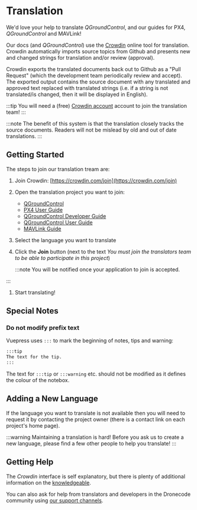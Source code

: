 # Translation

We'd love your help to translate _QGroundControl_, and our guides for PX4, _QGroundControl_ and MAVLink!

Our docs (and _QGroundControl_) use the [Crowdin](https://crowdin.com) online tool for translation. Crowdin automatically imports source topics from Github and presents new and changed strings for translation and/or review (approval).

Crowdin exports the translated documents back out to Github as a "Pull Request" (which the development team periodically review and accept). The exported output contains the source document with any translated and approved text replaced with translated strings (i.e. if a string is not translated/is changed, then it will be displayed in English).

:::tip
You will need a (free) [Crowdin account](https://crowdin.com/join) account to join the translation team!
:::

:::note
The benefit of this system is that the translation closely tracks the source documents.
Readers will not be mislead by old and out of date translations.
:::

## Getting Started

The steps to join our translation tream are:

1. Join Crowdin: [https://crowdin.com/join](https://crowdin.com/join)
1. Open the translation project you want to join:
   - [QGroundControl](https://crowdin.com/project/qgroundcontrol)
   - [PX4 User Guide](https://crowdin.com/project/px4-user-guide)
   - [QGroundControl Developer Guide](https://crowdin.com/project/qgroundcontrol-developer-guide)
   - [QGroundControl User Guide](https://crowdin.com/project/qgroundcontrol-user-guide)
   - [MAVLink Guide](https://crowdin.com/project/mavlink)
1. Select the language you want to translate
1. Click the **Join** button (next to the text _You must join the translators team to be able to participate in this project_)

   :::note
 You will be notified once your application to join is accepted.

:::

1. Start translating!

## Special Notes

### Do not modify prefix text

Vuepress uses `:::` to mark the beginning of notes, tips and warning:

```html
:::tip
The text for the tip.
:::
```

The text for `:::tip` or `:::warning` etc. should not be modified as it defines the colour of the notebox.

## Adding a New Language

If the language you want to translate is not available then you will need to request it by contacting the project owner (there is a contact link on each project's home page).

:::warning
Maintaining a translation is hard!
Before you ask us to create a new language, please find a few other people to help you translate!
:::

## Getting Help

The _Crowdin_ interface is self explanatory, but there is plenty of additional information on the [knowledgeable](https://support.crowdin.com/).

You can also ask for help from translators and developers in the Dronecode community using [our support channels](../contribute/support.md).
